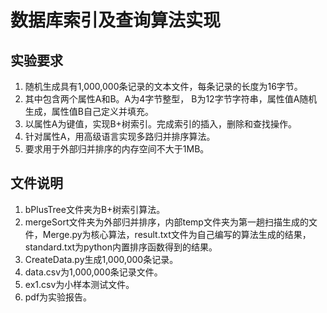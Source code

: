 # 数据库索引及查询算法实现

##  实验要求

1. 随机生成具有1,000,000条记录的文本文件，每条记录的长度为16字节。
2. 其中包含两个属性A和B。A为4字节整型， B为12字节字符串，属性值A随机生成，属性值B自己定义并填充。
3. 以属性A为键值，实现B+树索引。完成索引的插入，删除和查找操作。
4. 针对属性A，用高级语言实现多路归并排序算法。
5. 要求用于外部归并排序的内存空间不大于1MB。



##  文件说明

1. bPlusTree文件夹为B+树索引算法。
2. mergeSort文件夹为外部归并排序，内部temp文件夹为第一趟扫描生成的文件，Merge.py为核心算法，result.txt文件为自己编写的算法生成的结果，standard.txt为python内置排序函数得到的结果。
3. CreateData.py生成1,000,000条记录。
4. data.csv为1,000,000条记录文件。
5. ex1.csv为小样本测试文件。
6. pdf为实验报告。

